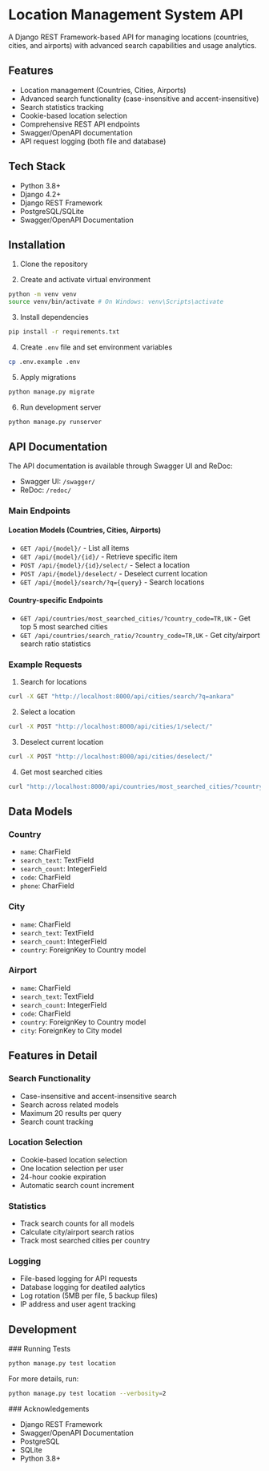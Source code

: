 # Location Management System API

A Django REST Framework-based API for managing locations (countries, cities, and airports) with advanced search capabilities and usage analytics.

## Features

- Location management (Countries, Cities, Airports)
- Advanced search functionality (case-insensitive and accent-insensitive)
- Search statistics tracking
- Cookie-based location selection
- Comprehensive REST API endpoints
- Swagger/OpenAPI documentation
- API request logging (both file and database)

## Tech Stack

- Python 3.8+
- Django 4.2+
- Django REST Framework
- PostgreSQL/SQLite
- Swagger/OpenAPI Documentation

## Installation

1. Clone the repository

2. Create and activate virtual environment

```bash
python -m venv venv
source venv/bin/activate # On Windows: venv\Scripts\activate
```

3. Install dependencies

```bash
pip install -r requirements.txt
```

4. Create `.env` file and set environment variables

```bash
cp .env.example .env
```

5. Apply migrations

```bash
python manage.py migrate
```

6. Run development server

```bash
python manage.py runserver
```

## API Documentation

The API documentation is available through Swagger UI and ReDoc:
- Swagger UI: `/swagger/`
- ReDoc: `/redoc/`

### Main Endpoints

#### Location Models (Countries, Cities, Airports)
- `GET /api/{model}/` - List all items
- `GET /api/{model}/{id}/` - Retrieve specific item
- `POST /api/{model}/{id}/select/` - Select a location
- `POST /api/{model}/deselect/` - Deselect current location
- `GET /api/{model}/search/?q={query}` - Search locations

#### Country-specific Endpoints
- `GET /api/countries/most_searched_cities/?country_code=TR,UK` - Get top 5 most searched cities
- `GET /api/countries/search_ratio/?country_code=TR,UK` - Get city/airport search ratio statistics

### Example Requests

1. Search for locations

```bash
curl -X GET "http://localhost:8000/api/cities/search/?q=ankara"
```

2. Select a location

```bash
curl -X POST "http://localhost:8000/api/cities/1/select/"
```

3. Deselect current location

```bash
curl -X POST "http://localhost:8000/api/cities/deselect/"
```

4. Get most searched cities

```bash
curl "http://localhost:8000/api/countries/most_searched_cities/?country_code=TR,UK"
```

## Data Models

### Country

- `name`: CharField
- `search_text`: TextField
- `search_count`: IntegerField
- `code`: CharField
- `phone`: CharField

### City

- `name`: CharField
- `search_text`: TextField
- `search_count`: IntegerField
- `country`: ForeignKey to Country model

### Airport

- `name`: CharField
- `search_text`: TextField
- `search_count`: IntegerField
- `code`: CharField
- `country`: ForeignKey to Country model
- `city`: ForeignKey to City model

## Features in Detail

### Search Functionality

- Case-insensitive and accent-insensitive search
- Search across related models
- Maximum 20 results per query
- Search count tracking

### Location Selection

- Cookie-based location selection
- One location selection per user
- 24-hour cookie expiration
- Automatic search count increment
  

### Statistics

- Track search counts for all models
- Calculate city/airport search ratios
- Track most searched cities per country

### Logging

- File-based logging for API requests
- Database logging for deatiled aalytics
- Log rotation (5MB per file, 5 backup files)
- IP address and user agent tracking

## Development

### Running Tests

```bash
python manage.py test location 
```

For more details, run:

```bash
python manage.py test location --verbosity=2
```


### Acknowledgements

- Django REST Framework
- Swagger/OpenAPI Documentation
- PostgreSQL
- SQLite
- Python 3.8+











